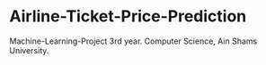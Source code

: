 # Airline-Ticket-Price-Prediction
Machine-Learning-Project 3rd year. Computer Science, Ain Shams University.
